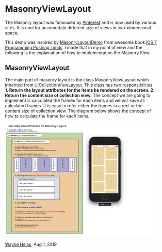 # MasonryViewLayout

The Masonry layout was famoused by [Pinterest](https://www.pinterest.com) and is now used by various sites. It is cool for accomedate different size of views in two-dimensional space.

This demo was inspired by [MasonryLayoutDemo](https://github.com/iosptl/ios7ptl/tree/master/ch05-CollectionViews/MasonryLayoutDemo) from awesome book [iOS 7 Programming Pushing Limits](https://www.amazon.com/iOS-Programming-Pushing-Limits-Applications/dp/1118818342). I made that in my point of view and the following is the explaination of how to implementation the Masonry Flow.

## MasonryViewLayout
The main part of masonry layout is the class MasonryViewLayout which inherited from UICollectionViewLayout. This class has two responsibilities. **1. Return the layout attributes for the items be rendered on the screen. 2. Return the content size of collection view.** The concept we are going to implement is calculated the frames for each items and we will save all calculated frames. It is easy to refer either the frames in a rect or the content size of collection view. The diagram below shows the concept of how to calculate the frame for each items.

![](/masonry.png)

[Wayne Hsiao](chronicqazxc@gmail.com), Aug 1, 2019
